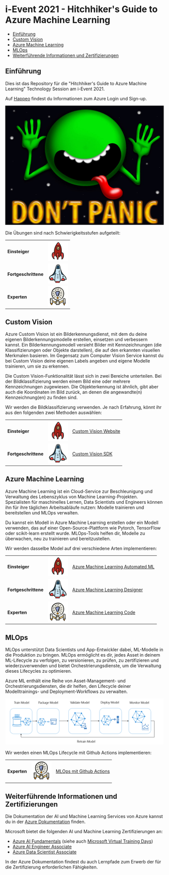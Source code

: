 # i-Event 2021 - Hitchhiker's Guide to Azure Machine Learning

- [Einführung](#einführung)
- [Custom Vision](#custom-vision)
- [Azure Machine Learning](#azure-machine-learning)
- [MLOps](#mlops)
- [Weiterführende Informationen und Zertifizierungen](#weiterführende-informationen-und-zertifizierungen)

## Einführung

Dies ist das Repository für die "Hitchhiker's Guide to Azure Machine Learning" Technology Session am i-Event 2021.

Auf [Happeo](https://app.happeo.com/pages/1e1oopl952ukqf9e0h/AzureAmpDu/1e5g766dso0ms8i9mp) findest du Informationen zum Azure Login und Sign-up.

![Don't Panic](./images/dont_panic.jpg)

Die Übungen sind nach Schwierigkeitsstufen aufgeteilt:


|                      |                                                |
| -------------------- | ---------------------------------------------- |
| **Einsteiger**       | ![Einsteiger](./images/beginner.png)           |
| **Fortgeschrittene** | ![Fortgeschrittene](./images/intermediate.png) |
| **Experten**         | ![Experten](./images/expert.png)               |

## Custom Vision

Azure Custom Vision ist ein Bilderkennungsdienst, mit dem du deine eigenen Bilderkennungsmodelle erstellen, einsetzen und verbessern kannst. Ein Bilderkennungsmodell versieht Bilder mit Kennzeichnungen (die Klassifizierungen oder Objekte darstellen), die auf den erkannten visuellen Merkmalen basieren. Im Gegensatz zum Computer Vision Service kannst du bei Custom Vision deine eigenen Labels angeben und eigene Modelle trainieren, um sie zu erkennen.

Die Custom Vision-Funktionalität lässt sich in zwei Bereiche unterteilen. Bei der Bildklassifizierung werden einem Bild eine oder mehrere Kennzeichnungen zugewiesen. Die Objekterkennung ist ähnlich, gibt aber auch die Koordinaten im Bild zurück, an denen die angewandte(n) Kennzeichnung(en) zu finden sind.

Wir werden die Bildklassifizierung verwenden. Je nach Erfahrung, könnt ihr aus den folgenden zwei Methoden auswählen:

|                      |                                                |                                                             |
| -------------------- | ---------------------------------------------- | ----------------------------------------------------------- |
| **Einsteiger**       | ![Einsteiger](./images/beginner.png)           | [Custom Vision Website](01_custom_vision/website/README.md) |
| **Fortgeschrittene** | ![Fortgeschrittene](./images/intermediate.png) | [Custom Vision SDK](01_custom_vision/sdk/README.md)         |

## Azure Machine Learning

Azure Machine Learning ist ein Cloud-Service zur Beschleunigung und Verwaltung des Lebenszyklus von Machine Learning-Projekten. Spezialisten für maschinelles Lernen, Data Scientists und Engineers können ihn für ihre täglichen Arbeitsabläufe nutzen: Modelle trainieren und bereitstellen und MLOps verwalten.

Du kannst ein Modell in Azure Machine Learning erstellen oder ein Modell verwenden, das auf einer Open-Source-Plattform wie Pytorch, TensorFlow oder scikit-learn erstellt wurde. MLOps-Tools helfen dir, Modelle zu überwachen, neu zu trainieren und bereitzustellen.

Wir werden dasselbe Model auf drei verschiedene Arten implementieren:

|                      |                                                |                                                                      |
| -------------------- | ---------------------------------------------- | -------------------------------------------------------------------- |
| **Einsteiger**       | ![Einsteiger](./images/beginner.png)           | [Azure Machine Learning Automated ML](02_azure_ml/auto_ml/README.md) |
| **Fortgeschrittene** | ![Fortgeschrittene](./images/intermediate.png) | [Azure Machine Learning Designer](02_azure_ml/designer/README.md)    |
| **Experten**         | ![Experten](./images/expert.png)               | [Azure Machine Learning Code](02_azure_ml/code/README.md)            |

## MLOps

MLOps unterstützt Data Scientists und App-Entwickler dabei, ML-Modelle in die Produktion zu bringen. MLOps ermöglicht es dir, jedes Asset in deinem ML-Lifecycle zu verfolgen, zu versionieren, zu prüfen, zu zertifizieren und wiederzuverwenden und bietet Orchestrierungsdienste, um die Verwaltung dieses Lifecycles zu optimieren.

Azure ML enthält eine Reihe von Asset-Management- und Orchestrierungsdiensten, die dir helfen, den Lifecycle deiner Modelltrainings- und Deployment-Workflows zu verwalten.

![ML Lifecycle](./images/ml-lifecycle.png)

Wir werden einen MLOps Lifecycle mit Github Actions implementieren:

|              |                                  |                                                |
| ------------ | -------------------------------- | ---------------------------------------------- |
| **Experten** | ![Experten](./images/expert.png) | [MLOps mit Github Actions](03_mlops/README.md) |

## Weiterführende Informationen und Zertifizierungen

Die Dokumentation der AI und Machine Learning Services von Azure kannst du in der [Azure Dokumentation](https://docs.microsoft.com/en-us/azure/?product=ai-machine-learning) finden.

Microsoft bietet die folgenden AI und Machine Learning Zertifizierungen an:

* [Azure AI Fundamentals](https://docs.microsoft.com/en-us/learn/certifications/azure-ai-fundamentals/) (siehe auch [Microsoft Virtual Training Days](https://www.microsoft.com/en-us/trainingdays))
* [Azure AI Engineer Associate](https://docs.microsoft.com/en-us/learn/certifications/azure-ai-engineer/)
* [Azure Data Scientist Associate](https://docs.microsoft.com/en-us/learn/certifications/azure-data-scientist/)

In der Azure Dokumentation findest du auch Lernpfade zum Erwerb der für die Zertifizierung erforderlichen Fähigkeiten.
